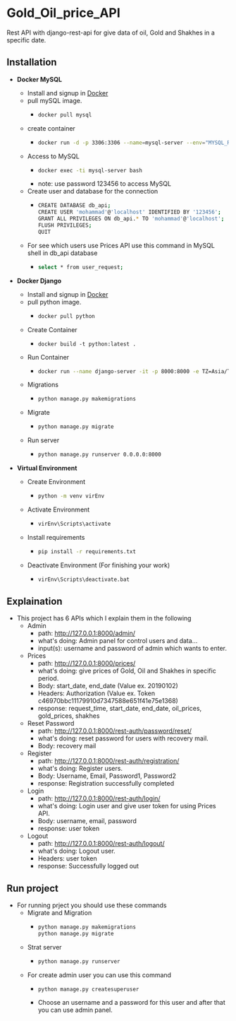 # Gold_Oil_price_API
Rest API with django-rest-api for give data of oil, Gold and Shakhes in a specific date.
## Installation

* **Docker MySQL** 
  - Install and signup in [Docker](https://hub.docker.com/)
  - pull mySQL image.
    - ```bash
      docker pull mysql
      ```
  - create container
    - ```bash
      docker run -d -p 3306:3306 --name=mysql-server --env="MYSQL_ROOT_PASSWORD=123456" mysql
      ```
  - Access to MySQL
    - ```bash
      docker exec -ti mysql-server bash 
      ```
    - note: use password 123456 to access MySQL
  - Create user and database for the connection
    - ```bash
      CREATE DATABASE db_api;
      CREATE USER 'mohammad'@'localhost' IDENTIFIED BY '123456';
      GRANT ALL PRIVILEGES ON db_api.* TO 'mohammad'@'localhost';
      FLUSH PRIVILEGES;
      QUIT
      ```
  - For see which users use Prices API use this command in MySQL shell in db_api database
    - ```bash
      select * from user_request;
      ```
* **Docker Django** 
  - Install and signup in [Docker](https://hub.docker.com/)
  - pull python image.
    - ```bash
      docker pull python
      ```
  - Create Container
    - ```
      docker build -t python:latest .
      ```
  - Run Container
    - ```bash
      docker run --name django-server -it -p 8000:8000 -e TZ=Asia/Tehran  python bash
      ```
  - Migrations
    - ```bash
      python manage.py makemigrations 
      ```
  - Migrate
    - ```bash
      python manage.py migrate
      ```
  - Run server
    - ```bash
      python manage.py runserver 0.0.0.0:8000
      ```
      
* **Virtual Environment**
  - Create Environment
    - ```bash
      python -m venv virEnv
      ```
  - Activate Environment
    - ```bash
      virEnv\Scripts\activate
      ```
  - Install requirements
    - ```bash
      pip install -r requirements.txt
      ```
  - Deactivate Environment (For finishing your work)
    - ```bash
      virEnv\Scripts\deactivate.bat
      ```
      
      
## Explaination

  - This project has 6 APIs which I explain them in the following 
    - Admin
      - path: http://127.0.0.1:8000/admin/
      - what's doing: Admin panel for control users and data...
      - input(s): username and password of admin which wants to enter.
    - Prices
      - path: http://127.0.0.1:8000/prices/
      - what's doing: give prices of Gold, Oil and Shakhes in specific period.
      - Body: start_date, end_date   (Value ex. 20190102)
      - Headers: Authorization  (Value ex. Token c46970bbc11179910d7347588e651f41e75e1368)
      - response: request_time, start_date, end_date, oil_prices, gold_prices, shakhes
    - Reset Password
      - path: http://127.0.0.1:8000/rest-auth/password/reset/
      - what's doing: reset password for users with recovery mail.
      - Body: recovery mail
    - Register
      - path: http://127.0.0.1:8000/rest-auth/registration/
      - what's doing: Register users.
      - Body: Username, Email, Password1, Password2
      - response: Registration successfully completed
    - Login
      - path: http://127.0.0.1:8000/rest-auth/login/
      - what's doing: Login user and give user token for using Prices API.
      - Body: username, email, password
      - response: user token
    - Logout 
      - path: http://127.0.0.1:8000/rest-auth/logout/
      - what's doing: Logout user.
      - Headers: user token
      - response: Successfully logged out




## Run project
   - For running prject you should use these commands
      - Migrate and Migration
        - ```bash
          python manage.py makemigrations
          python manage.py migrate
          ```
      - Strat server
        - ```bash
          python manage.py runserver
          ```
      - For create admin user you can use this command
        - ```bashe
          python manage.py createsuperuser
          ```
        - Choose an username and a password for this user and after that you can use admin panel.








